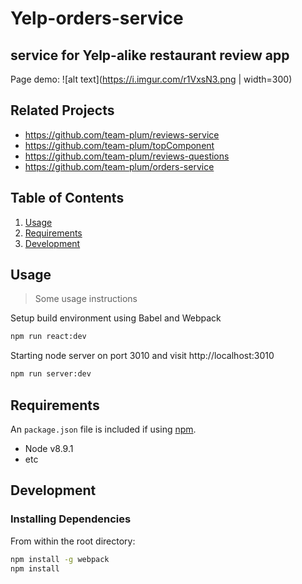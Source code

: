 # Yelp-orders-service
## service for Yelp-alike restaurant review app

Page demo:
![alt text](https://i.imgur.com/r1VxsN3.png | width=300)

## Related Projects

  - https://github.com/team-plum/reviews-service
  - https://github.com/team-plum/topComponent
  - https://github.com/team-plum/reviews-questions
  - https://github.com/team-plum/orders-service

## Table of Contents

1. [Usage](#Usage)
1. [Requirements](#requirements)
1. [Development](#development)

## Usage

> Some usage instructions

Setup build environment using Babel and Webpack
```bash
npm run react:dev
```
Starting node server on port 3010 and visit http://localhost:3010
```bash
npm run server:dev
```

## Requirements

An `package.json` file is included if using [npm](https://www.npmjs.com/get-npm).

- Node v8.9.1
- etc

## Development

### Installing Dependencies

From within the root directory:

```sh
npm install -g webpack
npm install
```